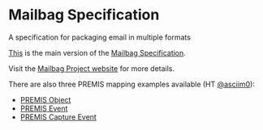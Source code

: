 # Mailbag Specification
A specification for packaging email in multiple formats

[This](mailbag.md) is the main version of the [Mailbag Specification](https://archives.albany.edu/mailbag/spec/).

Visit the [Mailbag Project website](https://archives.albany.edu/mailbag/) for more details.

There are also three PREMIS mapping examples available (HT [@asciim0](https://github.com/asciim0)):
 * [PREMIS Object](example-PREMIS-object.xml)
 * [PREMIS Event](example-PREMIS-event.xml)
 * [PREMIS Capture Event](example-PREMIS-capture-event.xml)
